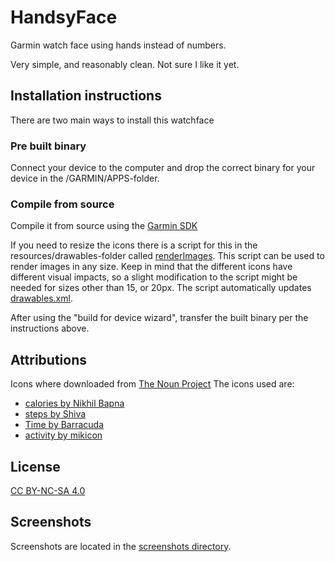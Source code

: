 # HandsyFace
Garmin watch face using hands instead of numbers.

Very simple, and reasonably clean. Not sure I like it yet.

## Installation instructions
There are two main ways to install this watchface

### Pre built binary
Connect your device to the computer and drop the correct binary for your device in the /GARMIN/APPS-folder. 

### Compile from source
Compile it from source using the [Garmin SDK](https://developer.garmin.com/connect-iq/sdk/)

If you need to resize the icons there is a script for this in the resources/drawables-folder called [renderImages](https://github.com/knewg/HandsyFace/blob/master/resources/drawables/renderImages). This script can be used to render images in any size. Keep in mind that the different icons have different visual impacts, so a slight modification to the script might be needed for sizes other than 15, or 20px. The script automatically updates [drawables.xml](https://github.com/knewg/HandsyFace/blob/master/resources/drawables/drawables.xml).

After using the "build for device wizard", transfer the built binary per the instructions above.

## Attributions
Icons where downloaded from [The Noun Project](https://thenounproject.com/)
The icons used are:

* [calories by Nikhil Bapna](https://thenounproject.com/icon/1180285/)
* [steps by Shiva](https://thenounproject.com/icon/1166846/)
* [Time by Barracuda](https://thenounproject.com/icon/2305857/)
* [activity by mikicon](https://thenounproject.com/icon/1911201/)

## License
[CC BY-NC-SA 4.0](https://creativecommons.org/licenses/by-nc-sa/4.0/)

## Screenshots
Screenshots are located in the [screenshots directory](https://github.com/knewg/HandsyFace/tree/master/screenshots).
